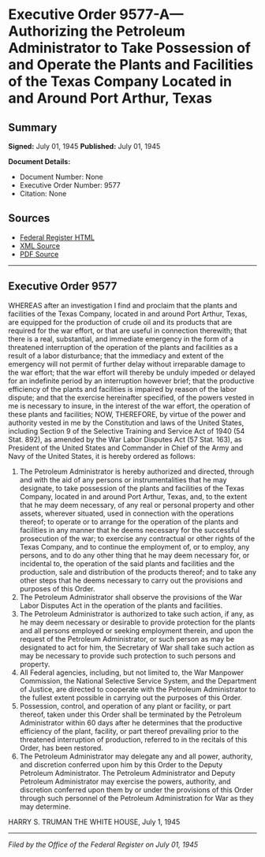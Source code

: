 # Executive Order 9577-A—Authorizing the Petroleum Administrator to Take Possession of and Operate the Plants and Facilities of the Texas Company Located in and Around Port Arthur, Texas

## Summary

**Signed:** July 01, 1945
**Published:** July 01, 1945

**Document Details:**
- Document Number: None
- Executive Order Number: 9577
- Citation: None

## Sources
- [Federal Register HTML](https://www.presidency.ucsb.edu/documents/executive-order-9577-authorizing-the-petroleum-administrator-take-possession-and-operate)
- [XML Source](None)
- [PDF Source](None)

---

## Executive Order 9577

WHEREAS after an investigation I find and proclaim that the plants and facilities of the Texas Company, located in and around Port Arthur, Texas, are equipped for the production of crude oil and its products that are required for the war effort, or that are useful in connection therewith; that there is a real, substantial, and immediate emergency in the form of a threatened interruption of the operation of the plants and facilities as a result of a labor disturbance; that the immediacy and extent of the emergency will not permit of further delay without irreparable damage to the war effort; that the war effort will thereby be unduly impeded or delayed for an indefinite period by an interruption however brief; that the productive efficiency of the plants and facilities is impaired by reason of the labor dispute; and that the exercise hereinafter specified, of the powers vested in me is necessary to insure, in the interest of the war effort, the operation of these plants and facilities;
NOW, THEREFORE, by virtue of the power and authority vested in me by the Constitution and laws of the United States, including Section 9 of the Selective Training and Service Act of 1940 (54 Stat. 892), as amended by the War Labor Disputes Act (57 Stat. 163), as President of the United States and Commander in Chief of the Army and Navy of the United States, it is hereby ordered as follows:
1. The Petroleum Administrator is hereby authorized and directed, through and with the aid of any persons or instrumentalities that he may designate, to take possession of the plants and facilities of the Texas Company, located in and around Port Arthur, Texas, and, to the extent that he may deem necessary, of any real or personal property and other assets, wherever situated, used in connection with the operations thereof; to operate or to arrange for the operation of the plants and facilities in any manner that he deems necessary for the successful prosecution of the war; to exercise any contractual or other rights of the Texas Company, and to continue the employment of, or to employ, any persons, and to do any other thing that he may deem necessary for, or incidental to, the operation of the said plants and facilities and the production, sale and distribution of the products thereof; and to take any other steps that he deems necessary to carry out the provisions and purposes of this Order.
2. The Petroleum Administrator shall observe the provisions of the War Labor Disputes Act in the operation of the plants and facilities.
3. The Petroleum Administrator is authorized to take such action, if any, as he may deem necessary or desirable to provide protection for the plants and all persons employed or seeking employment therein, and upon the request of the Petroleum Administrator, or such person as may be designated to act for him, the Secretary of War shall take such action as may be necessary to provide such protection to such persons and property.
4. All Federal agencies, including, but not limited to, the War Manpower Commission, the National Selective Service System, and the Department of Justice, are directed to cooperate with the Petroleum Administrator to the fullest extent possible in carrying out the purposes of this Order.
5. Possession, control, and operation of any plant or facility, or part thereof, taken under this Order shall be terminated by the Petroleum Administrator within 60 days after he determines that the productive efficiency of the plant, facility, or part thereof prevailing prior to the threatened interruption of production, referred to in the recitals of this Order, has been restored.
6. The Petroleum Administrator may delegate any and all power, authority, and discretion conferred upon him by this Order to the Deputy Petroleum Administrator. The Petroleum Administrator and Deputy Petroleum Administrator may exercise the powers, authority, and discretion conferred upon them by or under the provisions of this Order through such personnel of the Petroleum Administration for War as they may determine.

HARRY S. TRUMAN
THE WHITE HOUSE,
July 1, 1945

---

*Filed by the Office of the Federal Register on July 01, 1945*
